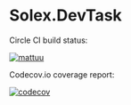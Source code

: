 # Solex.DevTask

Circle CI build status:

[![mattuu](https://circleci.com/gh/mattuu/Solex.DevTask.svg?style=svg)](https://app.circleci.com/pipelines/github/mattuu/Solex.DevTask)

Codecov.io coverage report:

[![codecov](https://codecov.io/gh/mattuu/Solex.DevTask/branch/master/graph/badge.svg)](https://codecov.io/gh/mattuu/Solex.DevTask)

